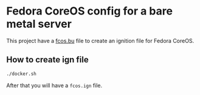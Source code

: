 # Fedora CoreOS config for a bare metal server

This project have a [fcos.bu](./fcos.bu) file to create an ignition file for Fedora CoreOS.

## How to create ign file

```bash
./docker.sh
```

After that you will have a `fcos.ign` file.